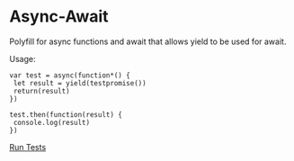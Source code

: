 # Async-Await
Polyfill for async functions and await that allows yield to be used for await.

Usage:

```
var test = async(function*() {
 let result = yield(testpromise())
 return(result)
})

test.then(function(result) {
 console.log(result)
})
```

<a href="https://danielherr.github.io/Async-Await/tests.html">Run Tests</a>
